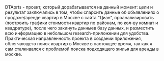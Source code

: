 DTAprts -  проект, который дорабатывается на данный момент: цели и результат заключались в том, чтобы спарсить данные об объявлениях
о продаже/аренде квартир в Москве с сайта "Циан", проанализировать (построить графики стоимости квартир по районам, по кол-ву 
комнат и квадратуре), после чего закинуть данныев базу данных, и разместить всю информацию в небольшом research-приложении для удобства.
Практическая направленность проекта в создании приложения, облегчающего поиск квартир в Москве в настоящее время, так как я сам сталкивался
с проблемой поиска подходящего жилья для аренды в москве.
